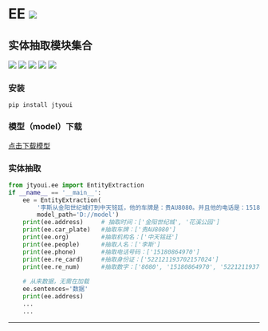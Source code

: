 # **EE** [![](https://gitee.com/tyoui/logo/raw/master/logo/photolog.png)][1]

## 实体抽取模块集合
[![](https://img.shields.io/badge/个人网站-jtyoui-yellow.com.svg)][1]
[![](https://img.shields.io/badge/Python-3.7-green.svg)]()
[![](https://img.shields.io/badge/BlogWeb-Tyoui-bule.svg)][1]
[![](https://img.shields.io/badge/Email-jtyoui@qq.com-red.svg)]()
[![](https://img.shields.io/badge/EE-实体抽取-black.svg)]()


### 安装
    pip install jtyoui

### 模型（model）下载
[点击下载模型](http://oss.tyoui.cn/%E5%AE%9E%E4%BD%93%E6%8A%BD%E5%8F%96%E6%A8%A1%E5%9E%8B.rar?attname=)


### 实体抽取
```python
from jtyoui.ee import EntityExtraction
if __name__ == '__main__':
    ee = EntityExtraction(
        '李斯从金阳世纪城打到中天铭廷，他的车牌是：贵AU8080。并且他的电话是：15180864970，身份证号码是：522121193702157024，时间是昨天下午2点半，他在花溪公园玩耍',
        model_path='D://model')
    print(ee.address)     # 抽取时间：['金阳世纪城', '花溪公园']
    print(ee.car_plate)   #抽取车牌：['贵AU8080']
    print(ee.org)         #抽取机构名：['中天铭廷']
    print(ee.people)      #抽取人名：['李斯']
    print(ee.phone)       #抽取电话号码：['15180864970']
    print(ee.re_card)     #抽取身份证：['522121193702157024']
    print(ee.re_num)      #抽取数字：['8080', '15180864970', '522121193702157024', '2']
    
    # 从来数据，无需在加载
    ee.sentences='数据'
    print(ee.address)
    ...
    ...
```

***
[1]: https://blog.jtyoui.com